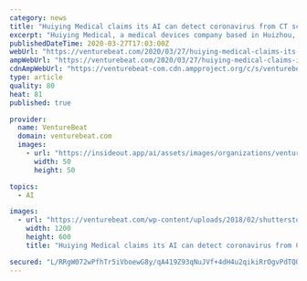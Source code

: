 ```yaml
---
category: news
title: "Huiying Medical claims its AI can detect coronavirus from CT scans with 96% accuracy"
excerpt: "Huiying Medical, a medical devices company based in Huizhou, China, claims to have developed an AI imaging solution that uses CT chest scans to detect the presence of COVID-19. The company asserts that it might be useful in regions of the world without access to reverse transcription-polymerase chain reaction (RT-PCR), the standard testing ..."
publishedDateTime: 2020-03-27T17:03:00Z
webUrl: "https://venturebeat.com/2020/03/27/huiying-medical-claims-its-ai-can-detect-coronavirus-from-ct-scans-with-96-accuracy/"
ampWebUrl: "https://venturebeat.com/2020/03/27/huiying-medical-claims-its-ai-can-detect-coronavirus-from-ct-scans-with-96-accuracy/amp/"
cdnAmpWebUrl: "https://venturebeat-com.cdn.ampproject.org/c/s/venturebeat.com/2020/03/27/huiying-medical-claims-its-ai-can-detect-coronavirus-from-ct-scans-with-96-accuracy/amp/"
type: article
quality: 80
heat: 81
published: true

provider:
  name: VentureBeat
  domain: venturebeat.com
  images:
    - url: "https://insideout.app/ai/assets/images/organizations/venturebeat.com-50x50.jpg"
      width: 50
      height: 50

topics:
  - AI

images:
  - url: "https://venturebeat.com/wp-content/uploads/2018/02/shutterstock_400845934-e1572448996720.jpg?fit=1200%2C600&strip=all"
    width: 1200
    height: 600
    title: "Huiying Medical claims its AI can detect coronavirus from CT scans with 96% accuracy"

secured: "L/RRgW072wPfhTr5iVboewG8y/qA419Z93qNuJVf+4dH4u2qikiRrOgvPdTQQQbaR6m15B8T+PFSFVPRlMYfpwoz9InBRTtM1z98Jg/0w3vBzWIfSFhGpurSOs9929afCyoI3/yghxOi/4kLdc1GIlU/Aq9cwqPrcj8WNrz8ZSsLxfwVN1c9X9REolP5+QIwxFSDRqR0KZqBoAeHSrWR6akbqKxBXN1m4dIVWjk/j4zQjKqW01g7wvPMta+wksLIZhZ+Ff2AEr4focc781sgOMoxHP7fwCD3PuasxmU6WESOSiP/nIDtlIKU88ve1kt0VxjMcH+hExVBP6RVkSZYXoSwImF1DjtY1sXJ2TQVf8KvZEJ5kNenbsW92aS6i1n4U81kX/rH3ij7JoXTsOEFP8nbWJcX3rpyJKXneEEi1DhvQXpAF/gVU5Pl0USXwdLjsPbHtHXn8x/uj2/3E4VfjnIBaqzeCXlvkjB+3UgPUjU=;9LmyUi+/eYDmZKAus70p8w=="
---
```


